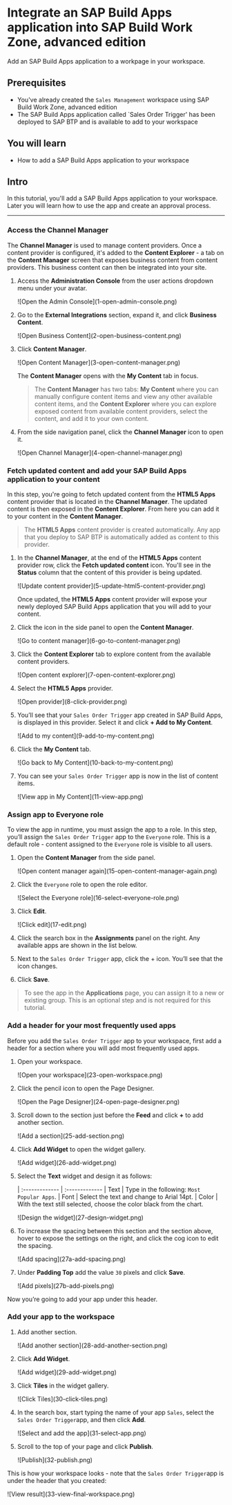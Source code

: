 
# Integrate an SAP Build Apps application into SAP Build Work Zone, advanced edition
<!-- description --> Add an SAP Build Apps application to a workpage in your workspace.

## Prerequisites
- You've already created the `Sales Management` workspace using SAP Build Work Zone, advanced edition
- The SAP Build Apps application called `Sales Order Trigger' has been deployed to SAP BTP and is available to add to your workspace


## You will learn
  - How to add a SAP Build Apps application to your workspace

  
## Intro
In this tutorial,  you'll add a SAP Build Apps application to your workspace. Later you will learn how to use the app and create an approval process.


---

### Access the Channel Manager

The **Channel Manager** is used to manage content providers. Once a content provider is configured, it's added to the **Content Explorer** - a tab on the **Content Manager** screen that exposes business content from content providers. This business content can then be integrated into your site.

1. Access the **Administration Console** from the user actions dropdown menu under your avatar.

    <!-- border -->![Open the Admin Console](1-open-admin-console.png)

2. Go to the **External Integrations** section, expand it, and click **Business Content**.

    <!-- border -->![Open Business Content](2-open-business-content.png)

3. Click **Content Manager**.

    <!-- border -->![Open Content Manager](3-open-content-manager.png)

    The **Content Manager** opens with the **My Content** tab in focus.

    > The **Content Manager** has two tabs: **My Content** where you can manually configure content items and view any other available content items, and the **Content Explorer** where you can explore exposed content from available content providers, select the content, and add it to your own content.

4. From the side navigation panel, click the **Channel Manager** icon to open it. 

    <!-- border -->![Open Channel Manager](4-open-channel-manager.png)


### Fetch updated content and add your SAP Build Apps application to your content

In this step, you're going to fetch updated content from the **HTML5 Apps** content provider that is located in the **Channel Manager**. The updated content is then exposed in the **Content Explorer**. From here you can add it to your content in the **Content Manager**.

> The **HTML5 Apps** content provider is created automatically. Any app that you deploy to SAP BTP is automatically added as content to this provider. 


1. In the **Channel Manager**, at the end of the **HTML5 Apps** content provider row, click the **Fetch updated content** icon. You'll see in the **Status** column that the content of this provider is being updated. 

    <!-- border -->![Update content provider](5-update-html5-content-provider.png)

    Once updated, the **HTML5 Apps** content provider will expose your newly deployed SAP Build Apps application that you will add to your content.

2. Click the icon in the side panel to open the **Content Manager**.

    <!-- border -->![Go to content manager](6-go-to-content-manager.png) 

3. Click the **Content Explorer** tab to explore content from the available content providers.

    <!-- border -->![Open content explorer](7-open-content-explorer.png)

4. Select the **HTML5 Apps** provider.

    <!-- border -->![Open provider](8-click-provider.png)

4. You’ll see that your `Sales Order Trigger` app created in SAP Build Apps, is displayed in this provider. Select it and click **+ Add to My Content**.

    <!-- border -->![Add to my content](9-add-to-my-content.png)

6. Click the **My Content** tab.

    <!-- border -->![Go back to My Content](10-back-to-my-content.png)

7. You can see your `Sales Order Trigger` app is now in the list of content items.

    <!-- border -->![View app in My Content](11-view-app.png)


### Assign app to Everyone role

To view the app in runtime, you must assign the app to a role. In this step, you’ll assign the `Sales Order Trigger` app to the `Everyone` role. This is a default role - content assigned to the `Everyone` role is visible to all users.

1. Open the **Content Manager** from the side panel.

    <!-- border -->![Open content manager again](15-open-content-manager-again.png)

2. Click the `Everyone` role to open the role editor.

    <!-- border -->![Select the Everyone role](16-select-everyone-role.png)

3. Click **Edit**.

    <!-- border -->![Click edit](17-edit.png)

4. Click the search box in the **Assignments** panel on the right. Any available apps are shown in the list below.

5. Next to the `Sales Order Trigger` app, click the + icon. You’ll see that the icon changes.

6. Click **Save**.

> To see the app in the **Applications** page, you can assign it to a new or existing group. This is an optional step and is not required for this tutorial.

### Add a header for your most frequently used apps 

Before you add the `Sales Order Trigger` app to your workspace, first add a header for a section where you will add most frequently used apps. 

1. Open your workspace. 

    <!-- border -->![Open your workspace](23-open-workspace.png)

2. Click the pencil icon to open the Page Designer.

    <!-- border -->![Open the Page Designer](24-open-page-designer.png)

3. Scroll down to the section just before the **Feed** and click **+** to add another section.

    <!-- border -->![Add a section](25-add-section.png)

4. Click **Add Widget** to open the widget gallery.

    <!-- border -->![Add widget](26-add-widget.png)

6. Select the **Text** widget and design it as follows: 

    |  :------------- | :-------------
    | Text            | Type in the following: `Most Popular Apps`.
    | Font            | Select the text and change to Arial 14pt.
    | Color           | With the text still selected, choose the color black from the chart.

    <!-- border -->![Design the widget](27-design-widget.png)

7. To increase the spacing between this section and the section above, hover to expose the settings on the right, and click the cog icon to edit the spacing.

    <!-- border -->![Add spacing](27a-add-spacing.png)

8. Under **Padding Top** add the value `30` pixels and click **Save**.

     <!-- border -->![Add pixels](27b-add-pixels.png)

Now you’re going to add your app under this header.


### Add your app to the workspace

1. Add another section.

    <!-- border -->![Add another section](28-add-another-section.png)

2. Click **Add Widget**.

    <!-- border -->![Add widget](29-add-widget.png)

3. Click **Tiles** in the widget gallery.

    <!-- border -->![Click Tiles](30-click-tiles.png)

4. In the search box, start typing the name of your app `Sales`, select the `Sales Order Trigger`app, and then click **Add**.

    <!-- border -->![Select and add the app](31-select-app.png)

5. Scroll to the top of your page and click **Publish**.

    <!-- border -->![Publish](32-publish.png)

This is how your workspace looks - note that the `Sales Order Trigger`app is under the header that you created:

<!-- border -->![View result](33-view-final-workspace.png)